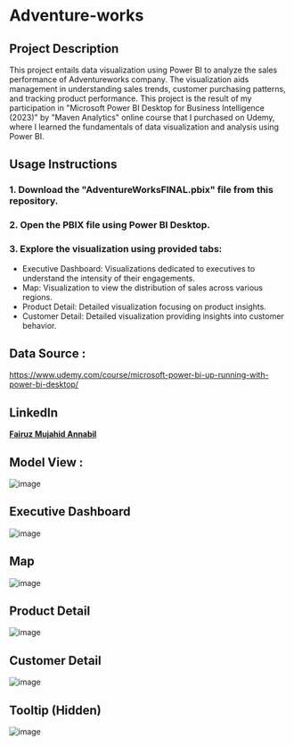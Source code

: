# Adventure-works
## Project Description
This project entails data visualization using Power BI to analyze the sales performance of Adventureworks company. The visualization aids management in understanding sales trends, customer purchasing patterns, and tracking product performance. This project is the result of my participation in "Microsoft Power BI Desktop for Business Intelligence (2023)" by "Maven Analytics" online course that I purchased on Udemy, where I learned the fundamentals of data visualization and analysis using Power BI.
## Usage Instructions
### 1. Download the "AdventureWorksFINAL.pbix" file from this repository.
### 2. Open the PBIX file using Power BI Desktop.
### 3. Explore the visualization using provided tabs:
- Executive Dashboard: Visualizations dedicated to executives to understand the intensity of their engagements.
- Map: Visualization to view the distribution of sales across various regions.
- Product Detail: Detailed visualization focusing on product insights.
- Customer Detail: Detailed visualization providing insights into customer behavior.
## Data Source : 
https://www.udemy.com/course/microsoft-power-bi-up-running-with-power-bi-desktop/

## LinkedIn
[**Fairuz Mujahid Annabil**](https://www.linkedin.com/in/fairuzmujahidannabil/)

## Model View  :
![image](https://github.com/Ruzsel/Adventure-works/assets/150054552/93dbac99-3c47-4442-abfb-fbd5a3cad0a1)
## Executive Dashboard
![image](https://github.com/Ruzsel/Adventure-works-Power-Bi-Visualization/assets/150054552/d6d0e032-ff0b-482e-9f79-5c410b806709)
## Map
![image](https://github.com/Ruzsel/Adventure-works-Power-Bi-Visualization/assets/150054552/96469c8b-f384-4cf0-a241-c55f0dbdbe08)
## Product Detail
![image](https://github.com/Ruzsel/Adventure-works-Power-Bi-Visualization/assets/150054552/afb35b1f-ae77-4857-a04b-2cd45d139d47)
## Customer Detail
![image](https://github.com/Ruzsel/Adventure-works-Power-Bi-Visualization/assets/150054552/77baae3b-9383-4edd-bb92-b2db7f23559e)
## Tooltip (Hidden)
![image](https://github.com/Ruzsel/Adventure-works-Power-Bi-Visualization/assets/150054552/2b29b6e4-863d-4026-a107-79089ee6908a)


